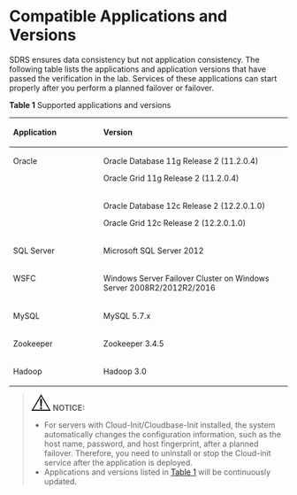 # Compatible Applications and Versions<a name="sdrs_pro_0009"></a>

SDRS ensures data consistency but not application consistency. The following table lists the applications and application versions that have passed the verification in the lab. Services of these applications can start properly after you perform a planned failover or failover.

**Table  1**  Supported applications and versions

<a name="table1697315153819"></a>
<table><thead align="left"><tr id="row1497375103811"><th class="cellrowborder" valign="top" width="32.41%" id="mcps1.2.3.1.1"><p id="p19742516386"><a name="p19742516386"></a><a name="p19742516386"></a>Application</p>
</th>
<th class="cellrowborder" valign="top" width="67.58999999999999%" id="mcps1.2.3.1.2"><p id="p097415513388"><a name="p097415513388"></a><a name="p097415513388"></a>Version</p>
</th>
</tr>
</thead>
<tbody><tr id="row8974251153812"><td class="cellrowborder" rowspan="2" valign="top" width="32.41%" headers="mcps1.2.3.1.1 "><p id="p27711839193917"><a name="p27711839193917"></a><a name="p27711839193917"></a>Oracle</p>
</td>
<td class="cellrowborder" valign="top" width="67.58999999999999%" headers="mcps1.2.3.1.2 "><p id="p19771113912394"><a name="p19771113912394"></a><a name="p19771113912394"></a>Oracle Database 11g Release 2 (11.2.0.4)</p>
<p id="p157711939153911"><a name="p157711939153911"></a><a name="p157711939153911"></a>Oracle Grid 11g Release 2 (11.2.0.4)</p>
</td>
</tr>
<tr id="row11974175120385"><td class="cellrowborder" valign="top" headers="mcps1.2.3.1.1 "><p id="p19771173915399"><a name="p19771173915399"></a><a name="p19771173915399"></a>Oracle Database 12c Release 2 (12.2.0.1.0)</p>
<p id="p87711039173912"><a name="p87711039173912"></a><a name="p87711039173912"></a>Oracle Grid 12c Release 2 (12.2.0.1.0)</p>
</td>
</tr>
<tr id="row9974155120384"><td class="cellrowborder" valign="top" width="32.41%" headers="mcps1.2.3.1.1 "><p id="p7771193911399"><a name="p7771193911399"></a><a name="p7771193911399"></a>SQL Server</p>
</td>
<td class="cellrowborder" valign="top" width="67.58999999999999%" headers="mcps1.2.3.1.2 "><p id="p17711139143918"><a name="p17711139143918"></a><a name="p17711139143918"></a>Microsoft SQL Server 2012</p>
</td>
</tr>
<tr id="row169741651153810"><td class="cellrowborder" valign="top" width="32.41%" headers="mcps1.2.3.1.1 "><p id="p18771163973912"><a name="p18771163973912"></a><a name="p18771163973912"></a>WSFC</p>
</td>
<td class="cellrowborder" valign="top" width="67.58999999999999%" headers="mcps1.2.3.1.2 "><p id="p1577153910390"><a name="p1577153910390"></a><a name="p1577153910390"></a>Windows Server Failover Cluster on Windows Server 2008R2/2012R2/2016</p>
</td>
</tr>
<tr id="row17974145163813"><td class="cellrowborder" valign="top" width="32.41%" headers="mcps1.2.3.1.1 "><p id="p37711839103912"><a name="p37711839103912"></a><a name="p37711839103912"></a>MySQL</p>
</td>
<td class="cellrowborder" valign="top" width="67.58999999999999%" headers="mcps1.2.3.1.2 "><p id="p2771103943920"><a name="p2771103943920"></a><a name="p2771103943920"></a>MySQL 5.7.x</p>
</td>
</tr>
<tr id="row1897414516381"><td class="cellrowborder" valign="top" width="32.41%" headers="mcps1.2.3.1.1 "><p id="p477113917391"><a name="p477113917391"></a><a name="p477113917391"></a>Zookeeper</p>
</td>
<td class="cellrowborder" valign="top" width="67.58999999999999%" headers="mcps1.2.3.1.2 "><p id="p1771183963911"><a name="p1771183963911"></a><a name="p1771183963911"></a>Zookeeper 3.4.5</p>
</td>
</tr>
<tr id="row12974125133810"><td class="cellrowborder" valign="top" width="32.41%" headers="mcps1.2.3.1.1 "><p id="p17719391395"><a name="p17719391395"></a><a name="p17719391395"></a>Hadoop</p>
</td>
<td class="cellrowborder" valign="top" width="67.58999999999999%" headers="mcps1.2.3.1.2 "><p id="p2771339173915"><a name="p2771339173915"></a><a name="p2771339173915"></a>Hadoop 3.0</p>
</td>
</tr>
</tbody>
</table>

>![](public_sys-resources/icon-notice.gif) **NOTICE:**   
>-   For servers with Cloud-Init/Cloudbase-Init installed, the system automatically changes the configuration information, such as the host name, password, and host fingerprint, after a planned failover. Therefore, you need to uninstall or stop the Cloud-init service after the application is deployed.  
>-   Applications and versions listed in  [Table 1](#table1697315153819)  will be continuously updated.  

